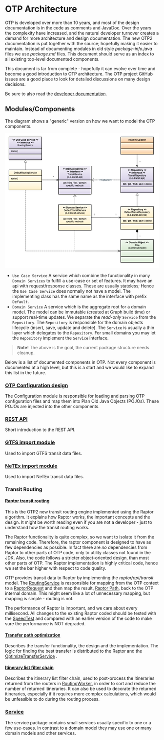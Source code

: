 # OTP Architecture

OTP is developed over more than 10 years, and most of the design documentation is in the code as
comments and JavaDoc. Over the years the complexity have increased, and the natural developer
turnover creates a demand for more architecture and design documentation. The new OTP2 documentation
is put together with the source; hopefully making it easier to maintain. Instead of documenting
modules in old style _package-info.java_ files we use _package.md_ files. This document should serve
as an index to all existing top-level documented components.

This document is far from complete - hopefully it can evolve over time and become a good
introduction to OTP architecture. The OTP project GitHub issues are a good place to look for
detailed discussions on many design decisions.

Be sure to also read the [developer documentation](docs/Developers-Guide.md).

## Modules/Components

The diagram shows a "generic" version on how we want to model the OTP components.   

![MainModelOverview](docs/images/ServiceModelOverview.png)

 - `Use Case Service` A service which combine the functionality in many `Domain Services` to fulfill
   a use-case or set of features. It may have an api with request/response classes. These are 
   usually stateless; Hence the `Use Case Service` does normally not have a model. The implementing
   class has the same name as the interface with prefix `Default`.
 - `Domain Service` A service which is the aggregate root for a domain model. The model can be 
   immutable (created at Graph build time) or support real-time updates. We separate the *read-only*
   `Service` from the `Repository`. The `Repository` is responsible for the domain objects lifecycle
   (insert, save, update and delete). The `Service` is usually a thin layer which delegates 
   to the `Repository`. For small domains you may let the `Repository` implement the `Service` 
   interface.

> **Note!** The above is the goal, the current package structure needs cleanup.


Below is a list of documented components in OTP. Not every component is documented at a high level,
but this is a start and we would like to expand this list in the future.

### [OTP Configuration design](src/main/java/org/opentripplanner/standalone/config/package.md)

The Configuration module is responsible for loading and parsing OTP configuration files and map them
into Plan Old Java Objects (POJOs). These POJOs are injected into the other components.

### [REST API](src/main/java/org/opentripplanner/api/package.md)

Short introduction to the REST API.

### [GTFS import module](src/main/java/org/opentripplanner/gtfs/package.md)

Used to import GTFS transit data files.

### [NeTEx import module](src/main/java/org/opentripplanner/netex/package.md)

Used to import NeTEx transit data files.

### Transit Routing

#### [Raptor transit routing](src/main/java/org/opentripplanner/raptor/package.md)

This is the OTP2 new transit routing engine implemented using the Raptor algorithm. It explains how
Raptor works, the important concepts and the design. It might be worth reading even if you are not a
developer - just to understand how the transit routing works.

The Raptor functionality is quite complex, so we want to isolate it from the remaining code.
Therefore, the raptor component is designed to have as few dependencies as possible. In fact there
are _no_
dependencies from Raptor to other parts of OTP code, only to utility classes not found in the JDK.
Also, the code follows a stricter object-oriented design, than most other parts of OTP. The Raptor
implementation is highly critical code, hence we set the bar higher with respect to code quality.

OTP provides transit data to Raptor by implementing the _raptor/api/transit_ model. The
[RoutingService](src/main/java/org/opentripplanner/routing/RoutingService.java)
is responsible for mapping from the OTP context to a
[RaptorRequest](src/main/java/org/opentripplanner/raptor/api/request/RaptorRequest.java)
and then map the
result, [Raptor Path](src/main/java/org/opentripplanner/raptor/api/path/Path.java), back to
the OTP internal domain. This might seem like a lot of unnecessary mapping, but mapping is simple -
routing is not.

The performance of Raptor is important, and we care about every millisecond. All changes to the
existing Raptor coded should be tested with the
[SpeedTest](src/test/java/org/opentripplanner/transit/raptor/speed_test/package.md) and compared
with an earlier version of the code to make sure the performance is NOT degraded.

#### [Transfer path optimization](src/main/java/org/opentripplanner/routing/algorithm/transferoptimization/package.md)

Describes the transfer functionality, the design and the implementation. The logic for finding the
best transfer is distributed to the Raptor and
the [OptimizeTransferService](src/main/java/org/opentripplanner/routing/algorithm/transferoptimization/OptimizeTransferService.java)
.

#### [Itinerary list filter chain](src/main/java/org/opentripplanner/routing/algorithm/filterchain/package.md)

Describes the itinerary list filter chain, used to post-process the itineraries returned from the
routers in [RoutingWorker](src/main/java/org/opentripplanner/routing/algorithm/RoutingWorker.java),
in order to sort and reduce the number of returned itineraries. It can also be used to decorate the
returned itineraries, especially if it requires more complex calculations, which would be unfeasible
to do during the routing process.

### [Service](src/main/java/org/opentripplanner/service/package.md)
The service package contains small services usually specific to one or a few use-cases. In contrast 
to a domain model they may use one or many domain models and other services. 